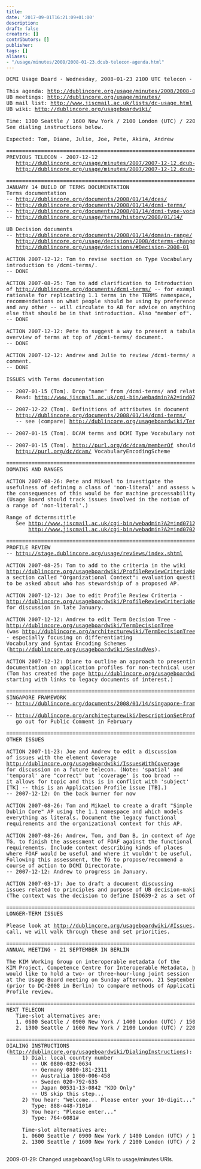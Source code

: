 ```yaml
---
title: 
date: '2017-09-01T16:21:09+01:00'
description: 
draft: false
creators: []
contributors: []
publisher: 
tags: []
aliases:
- "/usage/minutes/2008/2008-01-23.dcub-telecon-agenda.html"
---
```


<pre>
DCMI Usage Board - Wednesday, 2008-01-23 2100 UTC telecon - agenda

This agenda: <a href="http://dublincore.org/usage/minutes/2008/2008-01-23.dcub-telecon-agenda.html">http://dublincore.org/usage/minutes/2008/2008-01-23.dcub-telecon-agenda.html</a>
UB meetings: <a href="http://dublincore.org/usage/minutes/">http://dublincore.org/usage/minutes/</a>
UB mail list: <a href="http://www.jiscmail.ac.uk/lists/dc-usage.html">http://www.jiscmail.ac.uk/lists/dc-usage.html</a>
UB wiki: <a href="http://dublincore.org/usageboardwiki/">http://dublincore.org/usageboardwiki/</a>

Time: 1300 Seattle / 1600 New York / 2100 London (UTC) / 2200 Berlin / 0600 Tokyo+ / 0800 Sydney+
See dialing instructions below.

Expected: Tom, Diane, Julie, Joe, Pete, Akira, Andrew

======================================================================
PREVIOUS TELECON - 2007-12-12
   <a href="http://dublincore.org/usage/minutes/2007/2007-12-12.dcub-telecon-agenda.html">http://dublincore.org/usage/minutes/2007/2007-12-12.dcub-telecon-agenda.html</a>
   <a href="http://dublincore.org/usage/minutes/2007/2007-12-12.dcub-telecon-report.html">http://dublincore.org/usage/minutes/2007/2007-12-12.dcub-telecon-report.html</a>

======================================================================
JANUARY 14 BUILD OF TERMS DOCUMENTATION
Terms documentation
-- <a href="http://dublincore.org/documents/2008/01/14/dces/">http://dublincore.org/documents/2008/01/14/dces/</a>
-- <a href="http://dublincore.org/documents/2008/01/14/dcmi-terms/">http://dublincore.org/documents/2008/01/14/dcmi-terms/</a>
-- <a href="http://dublincore.org/documents/2008/01/14/dcmi-type-vocabulary/">http://dublincore.org/documents/2008/01/14/dcmi-type-vocabulary/</a>
-- <a href="http://dublincore.org/usage/terms/history/2008/01/14/">http://dublincore.org/usage/terms/history/2008/01/14/</a>

UB Decision documents
-- <a href="http://dublincore.org/documents/2008/01/14/domain-range/">http://dublincore.org/documents/2008/01/14/domain-range/</a>
   <a href="http://dublincore.org/usage/decisions/2008/dcterms-changes/">http://dublincore.org/usage/decisions/2008/dcterms-changes/</a>
   <a href="http://dublincore.org/usage/decisions/#Decision-2008-01">http://dublincore.org/usage/decisions/#Decision-2008-01</a>

ACTION 2007-12-12: Tom to revise section on Type Vocabulary in 
introduction to /dcmi-terms/.
-- DONE

ACTION 2007-08-25: Tom to add clarification to Introduction
of <a href="http://dublincore.org/documents/dcmi-terms/">http://dublincore.org/documents/dcmi-terms/</a> -- for example
rationale for replicating 1.1 terms in the TERMS namespace,
recommendations on what people should be using by preference,
and any other -- will circulate to AB for advice on anything
else that should be in that introduction. Also "member of".
-- DONE

ACTION 2007-12-12: Pete to suggest a way to present a tabular
overview of terms at top of /dcmi-terms/ document.
-- DONE

ACTION 2007-12-12: Andrew and Julie to review /dcmi-terms/ and 
comment.
-- DONE

ISSUES with Terms documentation

-- 2007-01-15 (Tom). Drop "name" from /dcmi-terms/ and related documentation?
   Read: <a href="http://www.jiscmail.ac.uk/cgi-bin/webadmin?A2=ind0712&amp;L=dc-usage&amp;P=5376">http://www.jiscmail.ac.uk/cgi-bin/webadmin?A2=ind0712&amp;L=dc-usage&amp;P=5376</a>

-- 2007-12-22 (Tom). Definitions of attributes in document 
   <a href="http://dublincore.org/documents/2008/01/14/dcmi-terms/">http://dublincore.org/documents/2008/01/14/dcmi-terms/</a>
   -- see (compare) <a href="http://dublincore.org/usageboardwiki/TermDescriptionAttributes">http://dublincore.org/usageboardwiki/TermDescriptionAttributes</a>.  

-- 2007-01-15 (Tom). DCAM terms and DCMI Type Vocabulary not clickable in Introduction

-- 2007-01-15 (Tom). <a href="http://purl.org/dc/dcam/memberOf">http://purl.org/dc/dcam/memberOf</a> should have a range of 
   <a href="http://purl.org/dc/dcam/">http://purl.org/dc/dcam/</a> VocabularyEncodingScheme

======================================================================
DOMAINS AND RANGES

ACTION 2007-08-26: Pete and Mikael to investigate the
usefulness of defining a class of 'non-literal' and assess what
the consequences of this would be for machine processability.
(Usage Board should track issues involved in the notion of
a range of 'non-literal'.)

Range of dcterms:title
   See <a href="http://www.jiscmail.ac.uk/cgi-bin/webadmin?A2=ind0712&amp;L=dc-architecture&amp;P=3679">http://www.jiscmail.ac.uk/cgi-bin/webadmin?A2=ind0712&amp;L=dc-architecture&amp;P=3679</a>
       <a href="http://www.jiscmail.ac.uk/cgi-bin/webadmin?A2=ind0702&amp;L=DC-ARCHITECTURE&amp;P=R4809">http://www.jiscmail.ac.uk/cgi-bin/webadmin?A2=ind0702&amp;L=DC-ARCHITECTURE&amp;P=R4809</a>

======================================================================
PROFILE REVIEW
-- <a href="http://stage.dublincore.org/usage/reviews/index.shtml">http://stage.dublincore.org/usage/reviews/index.shtml</a>

ACTION 2007-08-25: Tom to add to the criteria in the wiki
<a href="http://dublincore.org/usageboardwiki/ProfileReviewCriteriaNew">http://dublincore.org/usageboardwiki/ProfileReviewCriteriaNew</a>
a section called "Organizational Context": evaluation questions
to be asked about who has stewardship of a proposed AP.

ACTION 2007-12-12: Joe to edit Profile Review Criteria -
<a href="http://dublincore.org/usageboardwiki/ProfileReviewCriteriaNew">http://dublincore.org/usageboardwiki/ProfileReviewCriteriaNew</a> -
for discussion in late January.

ACTION 2007-12-12: Andrew to edit Term Decision Tree -
<a href="http://dublincore.org/usageboardwiki/TermDecisionTree">http://dublincore.org/usageboardwiki/TermDecisionTree</a>
(was <a href="http://dublincore.org/architecturewiki/TermDecisionTree">http://dublincore.org/architecturewiki/TermDecisionTree</a>)
- especially focusing on differentiating
Vocabulary and Syntax Encoding Schemes
(<a href="http://dublincore.org/usageboardwiki/SesAndVes">http://dublincore.org/usageboardwiki/SesAndVes</a>).

ACTION 2007-12-12: Diane to outline an approach to presenting
documentation on application profiles for non-technical users.
(Tom has created the page <a href="http://dublincore.org/usageboardwiki/IntroToProfiles">http://dublincore.org/usageboardwiki/IntroToProfiles</a>
starting with links to legacy documents of interest.)

======================================================================
SINGAPORE FRAMEWORK
-- <a href="http://dublincore.org/documents/2008/01/14/singapore-framework/">http://dublincore.org/documents/2008/01/14/singapore-framework/</a>

-- <a href="http://dublincore.org/architecturewiki/DescriptionSetProfile">http://dublincore.org/architecturewiki/DescriptionSetProfile</a> will 
   go out for Public Comment in February

======================================================================
OTHER ISSUES

ACTION 2007-11-23: Joe and Andrew to edit a discussion
of issues with the element Coverage
<a href="http://dublincore.org/usageboardwiki/IssuesWithCoverage">http://dublincore.org/usageboardwiki/IssuesWithCoverage</a>
for discussion on a future telecon. (Note: 'spatial' and
'temporal' are "correct" but 'coverage' is too broad --
it allows for topic and this is in conflict with 'subject'
[TK] -- this is an Application Profile issue [TB].)
-- 2007-12-12: On the back burner for now

ACTION 2007-08-26: Tom and Mikael to create a draft "Simple
Dublin Core" AP using the 1.1 namespace and which models
everything as literals. Document the legacy functional
requirements and the organizational context for this AP.

ACTION 2007-08-26: Andrew, Tom, and Dan B, in context of Agents
TG, to finish the assessment of FOAF against the functional
requirements. Include context describing kinds of places
where FOAF would be useful and where it wouldn't be useful.
Following this assessment, the TG to propose/recommend a
course of action to DCMI Directorate.
-- 2007-12-12: Andrew to progress in January.

ACTION 2007-03-17: Joe to draft a document discussing
issues related to principles and purpose of UB decision-making.
(The context was the decision to define ISO639-2 as a set of codes.)

======================================================================
LONGER-TERM ISSUES

Please look at <a href="http://dublincore.org/usageboardwiki/#Issues">http://dublincore.org/usageboardwiki/#Issues</a>. In the 
call, we will walk through these and set priorities.

======================================================================
ANNUAL MEETING - 21 SEPTEMBER IN BERLIN

The KIM Working Group on interoperable metadata (of the
KIM Project, Competence Centre for Interoperable Metadata, <a href="http://www.kim-forum.org/">http://www.kim-forum.org/</a>)
would like to hold a two- or three-hour-long joint session
at the Usage Board meeting on Sunday afternoon, 21 September
(prior to DC-2008 in Berlin) to compare methods of Application
Profile review.

======================================================================
NEXT TELECON
   Time-slot alternatives are:
   1. 0600 Seattle / 0900 New York / 1400 London (UTC) / 1500 Berlin / 2300 Tokyo / 0100 Sydney
   2. 1300 Seattle / 1600 New York / 2100 London (UTC) / 2200 Berlin / 0600 Tokyo+ / 0800 Sydney+

======================================================================
DIALING INSTRUCTIONS 
(<a href="http://dublincore.org/usageboardwiki/DialingInstructions">http://dublincore.org/usageboardwiki/DialingInstructions</a>):
     1) Dial: local country number
        -- UK 0800-032-0634
        -- Germany 0800-181-2311
        -- Australia 1800-006-458
        -- Sweden 020-792-635
        -- Japan 00531-13-0842 "KDD Only"
        -- US skip this step...
     2) You hear: "Welcome... Please enter your 10-digit..."
        Type: 888-448-7101#
     3) You hear: "Please enter..."
        Type: 764-6081#

     Time-slot alternatives are:
     1. 0600 Seattle / 0900 New York / 1400 London (UTC) / 1500 Berlin / 2300 Tokyo / 0100 Sydney
     2. 1300 Seattle / 1600 New York / 2100 London (UTC) / 2200 Berlin / 0600 Tokyo+ / 0800 Sydney+

</pre>2009-01-29: Changed usageboard/log URIs to usage/minutes URIs.
